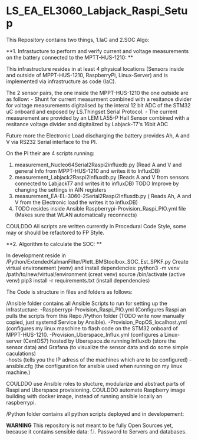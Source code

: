 # LS_EA_EL3060_Labjack_Raspi_Setup

This Repository contains two things, 1.IaC and 2.SOC Algo:

**1. Infrastucture to perform and verify current and voltage measurements on the battery connected to the MPTT-HUS-1210: **
   
   This infrastructure resides in at least 4 physical locations (Sensors inside and outside of MPPT-HUS-1210, RaspberryPi, Linux-Server) and is implemented via infrastructure as code (IaC).
   
   The 2 sensor pairs, the one inside the MPPT-HUS-1210 the one outside are as follow: 
     - Shunt for current measurment combined with a resitance divider for voltage measurements digitalised by the interal 12 bit ADC of the STM32 uC onboard and exposed by LS.Thingset Serial Protocol. 
     - The current measurement are provided by an LEM LA55-P Hall Sensor combined with a resitance voltage divider and digitalized by Labjack-T7's 16bit ADC
   
   Future more the Electronic Load discharging the battery provides Ah, A and V via RS232 Serial interface to the PI. 
   
   On the PI their are 4 scripts running:
   
   1. measurement_Nucleo64Serial2Raspi2influxdb.py (Read A and V and general Info from MPPT-HUS-1210 and writes it to InfluxDB)
   2. measurement_Labjack2Raspi2influxdb.py (Reads A and V from sensors connected to LabjackT7 and writes it to influxDB) TODO Improve by changing the settings in AIN registers
   3. measurement_EA-EL-3060-2Serial2Raspi2Influxdb.py ( Reads Ah, A and V from the Electronic load the writes it to influxDB)
   4. TODO resides inside Ansible Raspberrypi-Provision_Raspi_PIO.yml file (Makes sure that WLAN automatically reconnects)
   
   
   COULDDO All scripts are written currently in Procedural Code Style, some may or should be refactored to FP Style. 

**2. Algorithm to calculate the SOC: **
   
   In development reside in /Python/ExtendedKalmanFilter/Plett_BMStoolbox_SOC_Est_SPKF.py 
   Create virtual environement (venv) and install dependencies:
   python3 -m venv /path/to/new/virtual/environment (creat venv)
   source <venv>/bin/activate (active venv)
   pip3 install -r requirements.txt (install dependencies)
   
The Code is structure in files and folders as follows:  

/Ansible folder contains all Ansible Scripts to run for setting up the infrastucture: 
 -Raspberrypi-Provision_Raspi_PIO.yml (Configures Raspi an pulls the scripts from this Repo /Python folder (TODO write now manually copied, just systemd Service by Ansible).
 -Provision_PopOS_localhost.yml (configures my linux maschine to flash code on the STM32 onboard of MPPT-HUS-1210.
 -Provision_Uberspace_Influx.yml (configures a Linux-server (CentOS7) hosted by Uberspace.de running Influxdb (store the sensor data) and Grafana (to visualize the sensor data and do some simple caculations)  
 -hosts (tells you the IP adress of the machines which are to be configured)
 -ansible.cfg (the configuration for ansible used when running on my linux machine.)
 
 COULDDO use Ansible roles to stucture, modularize and abstract parts of Raspi and Uberspace provisioning.
 COULDDO automate Raspberry image building with docker image, instead of running ansible locally an raspberrypi. 

/Python folder contains all python scripts deployed and in developement: 

**WARNING** This repository is not meant to be fully Open Sources yet, because it contains sensible data: f.i. Password to Servers and databases. 
